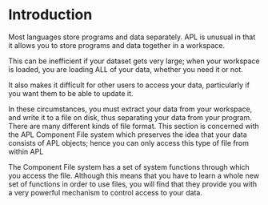 # Introduction

Most languages store programs and data separately. APL is unusual in that it allows you to store programs and data together in a workspace.

This can be inefficient if your dataset gets very large; when your workspace is loaded, you are loading ALL of your data, whether you need it or not.

It also makes it difficult for other users to access your data, particularly if you want them to be able to update it.

In these circumstances, you must extract your data from your workspace, and write it to a file on disk, thus separating your data from your program. There are many different kinds of file format. This section is concerned with the APL Component File system which preserves the idea that your data consists of APL objects; hence you can only access this type of file from within APL

The Component File system has a set of system functions through which you access the file. Although this means that you have to learn a whole new set of functions in order to use files, you will find that they provide you with a very powerful mechanism to control access to your data.
